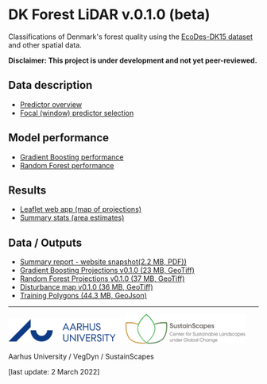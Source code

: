 # DK Forest LiDAR v.0.1.0 (beta)
Classifications of Denmark's forest quality using the [EcoDes-DK15 dataset](https://github.com/jakobjassmann/ecodes-dk-lidar) and other spatial data.

**Disclaimer: This project is under development and not yet peer-reviewed.**

## Data description
- [Predictor overview](data_overview.html)
- [Focal (window) predictor selection](focal_var_selection.html)

## Model performance
- [Gradient Boosting performance](gbm_models_performance.html)
- [Random Forest performance](ranger_models_performance.html)

## Results
- [Leaflet web app (map of projections)](data_vis.html)
- [Summary stats (area estimates)](summary_stats.html)

## Data / Outputs
- [Summary report - website snapshot(2.2 MB, PDF))](Assmann_et_al-DK_Forest_Quality_Report_v0.1.0.pdf)
- [Gradient Boosting Projections v0.1.0 (23 MB, GeoTiff)](https://dkforestlidar2022.s3.eu-central-1.amazonaws.com/forest_quality_gbm_biowide_cog_epsg3857_v0.1.0.tif)
- [Random Forest Projections v0.1.0 (37 MB, GeoTiff)](https://dkforestlidar2022.s3.eu-central-1.amazonaws.com/forest_quality_ranger_biowide_cog_epsg3857_v0.1.0.tif)
- [Disturbance map v0.1.0 (36 MB, GeoTiff)](https://dkforestlidar2022.s3.eu-central-1.amazonaws.com/disturbance_since_2015_cog_epsg3857_v0.1.0.tif)
- [Training Polygons (44.3 MB, GeoJson)](https://dkforestlidar2022.s3.eu-central-1.amazonaws.com/training_polygons.geojson)


---
<img src='au_logo.png' style='width: 250; height:50px;'><img src='sustainscapes_logo.png' style='width: 240; height:60px;'>

Aarhus University / VegDyn / SustainScapes

[last update: 2 March 2022]
